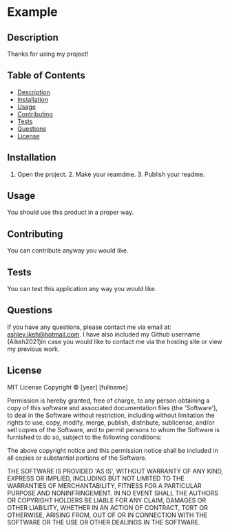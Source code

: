 # Example

  ## Description

  Thanks for using my project!

  ## Table of Contents
  
  * [Description](#description)
  * [Installation](#installation)
  * [Usage](#usage)
  * [Contributing](#contributing)
  * [Tests](#tests)
  * [Questions](#questions)
  * [License](#license)


  ## Installation

  1. Open the project. 2. Make your reamdme. 3. Publish your readme.

  ## Usage

  You should use this product in a proper way.


  ## Contributing

  You can contribute anyway you would like.

  ## Tests

  You can test this application any way you would like.
  
  ## Questions
  
  If you have any questions, please contact me via email at: ashley.ikeh@hotmail.com. I have also included my Github username (Aikeh2021)in case you would like to contact me via the hosting site or view my previous work.


  ## License
  MIT License 
 Copyright © [year] [fullname] 

 Permission is hereby granted, free of charge, to any person obtaining a copy 
 of this software and associated documentation files (the 'Software'), to deal 
 in the Software without restriction, including without limitation the rights 
 to use, copy, modify, merge, publish, distribute, sublicense, and/or sell 
 copies of the Software, and to permit persons to whom the Software is 
 furnished to do so, subject to the following conditions: 

 The above copyright notice and this permission notice shall be included in all 
 copies or substantial portions of the Software. 

 THE SOFTWARE IS PROVIDED 'AS IS', WITHOUT WARRANTY OF ANY KIND, EXPRESS OR 
 IMPLIED, INCLUDING BUT NOT LIMITED TO THE WARRANTIES OF MERCHANTABILITY, 
 FITNESS FOR A PARTICULAR PURPOSE AND NONINFRINGEMENT. IN NO EVENT SHALL THE 
 AUTHORS OR COPYRIGHT HOLDERS BE LIABLE FOR ANY CLAIM, DAMAGES OR OTHER 
 LIABILITY, WHETHER IN AN ACTION OF CONTRACT, TORT OR OTHERWISE, ARISING FROM, 
 OUT OF OR IN CONNECTION WITH THE SOFTWARE OR THE USE OR OTHER DEALINGS IN THE 
 SOFTWARE.
  

